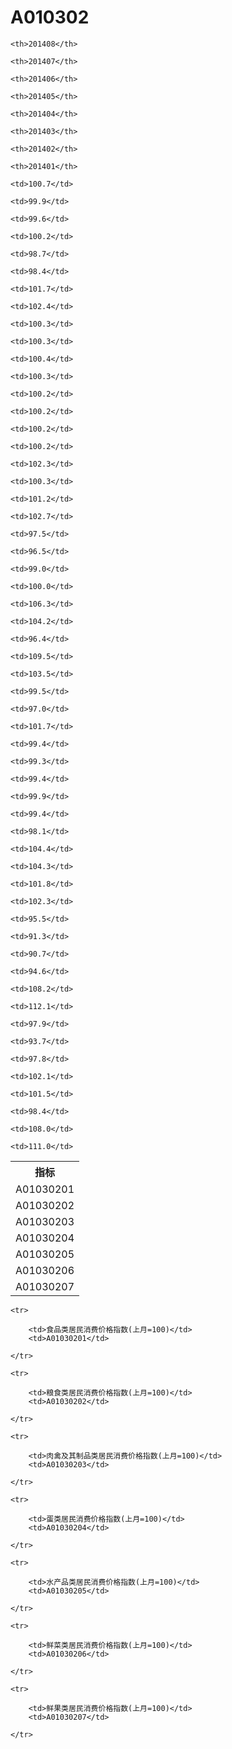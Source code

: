 A010302
======


<table>

<tr>
    <th>指标</th>
    
    <th>201408</th>
    
    <th>201407</th>
    
    <th>201406</th>
    
    <th>201405</th>
    
    <th>201404</th>
    
    <th>201403</th>
    
    <th>201402</th>
    
    <th>201401</th>
    
</tr>


<tr>
    <td>A01030201</td>
    
    <td>100.7</td>
    
    <td>99.9</td>
    
    <td>99.6</td>
    
    <td>100.2</td>
    
    <td>98.7</td>
    
    <td>98.4</td>
    
    <td>101.7</td>
    
    <td>102.4</td>
    

</tr>

<tr>
    <td>A01030202</td>
    
    <td>100.3</td>
    
    <td>100.3</td>
    
    <td>100.4</td>
    
    <td>100.3</td>
    
    <td>100.2</td>
    
    <td>100.2</td>
    
    <td>100.2</td>
    
    <td>100.2</td>
    

</tr>

<tr>
    <td>A01030203</td>
    
    <td>102.3</td>
    
    <td>100.3</td>
    
    <td>101.2</td>
    
    <td>102.7</td>
    
    <td>97.5</td>
    
    <td>96.5</td>
    
    <td>99.0</td>
    
    <td>100.0</td>
    

</tr>

<tr>
    <td>A01030204</td>
    
    <td>106.3</td>
    
    <td>104.2</td>
    
    <td>96.4</td>
    
    <td>109.5</td>
    
    <td>103.5</td>
    
    <td>99.5</td>
    
    <td>97.0</td>
    
    <td>101.7</td>
    

</tr>

<tr>
    <td>A01030205</td>
    
    <td>99.4</td>
    
    <td>99.3</td>
    
    <td>99.4</td>
    
    <td>99.9</td>
    
    <td>99.4</td>
    
    <td>98.1</td>
    
    <td>104.4</td>
    
    <td>104.3</td>
    

</tr>

<tr>
    <td>A01030206</td>
    
    <td>101.8</td>
    
    <td>102.3</td>
    
    <td>95.5</td>
    
    <td>91.3</td>
    
    <td>90.7</td>
    
    <td>94.6</td>
    
    <td>108.2</td>
    
    <td>112.1</td>
    

</tr>

<tr>
    <td>A01030207</td>
    
    <td>97.9</td>
    
    <td>93.7</td>
    
    <td>97.8</td>
    
    <td>102.1</td>
    
    <td>101.5</td>
    
    <td>98.4</td>
    
    <td>108.0</td>
    
    <td>111.0</td>
    

</tr>


</table>

<table>
    
    <tr>

        <td>食品类居民消费价格指数(上月=100)</td>
        <td>A01030201</td>

    </tr>
    
    <tr>

        <td>粮食类居民消费价格指数(上月=100)</td>
        <td>A01030202</td>

    </tr>
    
    <tr>

        <td>肉禽及其制品类居民消费价格指数(上月=100)</td>
        <td>A01030203</td>

    </tr>
    
    <tr>

        <td>蛋类居民消费价格指数(上月=100)</td>
        <td>A01030204</td>

    </tr>
    
    <tr>

        <td>水产品类居民消费价格指数(上月=100)</td>
        <td>A01030205</td>

    </tr>
    
    <tr>

        <td>鲜菜类居民消费价格指数(上月=100)</td>
        <td>A01030206</td>

    </tr>
    
    <tr>

        <td>鲜果类居民消费价格指数(上月=100)</td>
        <td>A01030207</td>

    </tr>
    
</table>